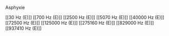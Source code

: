 Asphyxie

[[30 Hz (E)]]
[[700 Hz (E)]]
[[2500 Hz (E)]]
[[5070 Hz (E)]]
[[40000 Hz (E)]]
[[72500 Hz (E)]]
[[125000 Hz (E)]]
[[275160 Hz (E)]]
[[829000 Hz (E)]]
[[937410 Hz (E)]]
